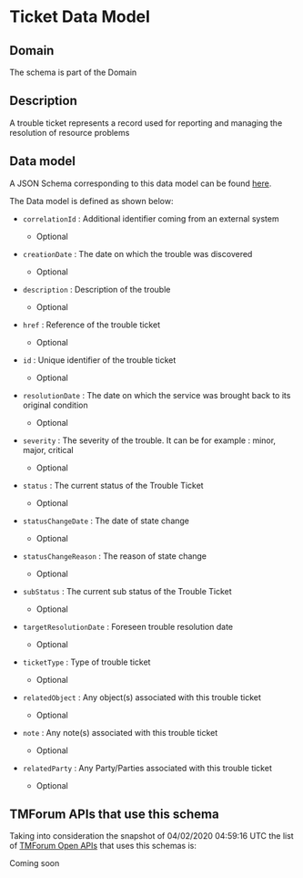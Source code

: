 # Ticket Data Model

## Domain

The  schema is part of the  Domain

## Description

A trouble ticket represents a record used for reporting and managing the resolution of resource problems

## Data model

A JSON Schema corresponding to this data model can be found
[here](https://github.com/tmforum-rand/schemas/blob/candidates/Common/Ticket.schema.json).

The Data model is defined as shown below:

- `correlationId` : Additional identifier coming from an external system

  - Optional


- `creationDate` : The date on which the trouble was discovered

  - Optional


- `description` : Description of the trouble

  - Optional


- `href` : Reference of the trouble ticket

  - Optional


- `id` : Unique identifier of the trouble ticket

  - Optional


- `resolutionDate` : The date on which the service was brought back to its original condition

  - Optional


- `severity` : The severity of the trouble. It can be for example : minor, major, critical

  - Optional


- `status` : The current status of the Trouble Ticket

  - Optional


- `statusChangeDate` : The date of state change

  - Optional


- `statusChangeReason` : The reason of state change

  - Optional


- `subStatus` : The current sub status of the Trouble Ticket

  - Optional


- `targetResolutionDate` : Foreseen trouble resolution date

  - Optional


- `ticketType` : Type of trouble ticket

  - Optional


- `relatedObject` : Any object(s) associated with this trouble ticket

  - Optional


- `note` : Any note(s) associated with this trouble ticket

  - Optional


- `relatedParty` : Any Party/Parties associated with this trouble ticket

  - Optional






## TMForum APIs that use this schema

Taking into consideration the snapshot of 04/02/2020 04:59:16 UTC the list of [TMForum Open APIs](https://www.tmforum.org/open-apis/) that uses this schemas is:

Coming soon